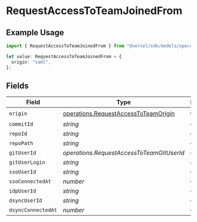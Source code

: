 # RequestAccessToTeamJoinedFrom

## Example Usage

```typescript
import { RequestAccessToTeamJoinedFrom } from "@vercel/sdk/models/operations";

let value: RequestAccessToTeamJoinedFrom = {
  origin: "saml",
};
```

## Fields

| Field                                                                                        | Type                                                                                         | Required                                                                                     | Description                                                                                  |
| -------------------------------------------------------------------------------------------- | -------------------------------------------------------------------------------------------- | -------------------------------------------------------------------------------------------- | -------------------------------------------------------------------------------------------- |
| `origin`                                                                                     | [operations.RequestAccessToTeamOrigin](../../models/operations/requestaccesstoteamorigin.md) | :heavy_check_mark:                                                                           | N/A                                                                                          |
| `commitId`                                                                                   | *string*                                                                                     | :heavy_minus_sign:                                                                           | N/A                                                                                          |
| `repoId`                                                                                     | *string*                                                                                     | :heavy_minus_sign:                                                                           | N/A                                                                                          |
| `repoPath`                                                                                   | *string*                                                                                     | :heavy_minus_sign:                                                                           | N/A                                                                                          |
| `gitUserId`                                                                                  | *operations.RequestAccessToTeamGitUserId*                                                    | :heavy_minus_sign:                                                                           | N/A                                                                                          |
| `gitUserLogin`                                                                               | *string*                                                                                     | :heavy_minus_sign:                                                                           | N/A                                                                                          |
| `ssoUserId`                                                                                  | *string*                                                                                     | :heavy_minus_sign:                                                                           | N/A                                                                                          |
| `ssoConnectedAt`                                                                             | *number*                                                                                     | :heavy_minus_sign:                                                                           | N/A                                                                                          |
| `idpUserId`                                                                                  | *string*                                                                                     | :heavy_minus_sign:                                                                           | N/A                                                                                          |
| `dsyncUserId`                                                                                | *string*                                                                                     | :heavy_minus_sign:                                                                           | N/A                                                                                          |
| `dsyncConnectedAt`                                                                           | *number*                                                                                     | :heavy_minus_sign:                                                                           | N/A                                                                                          |